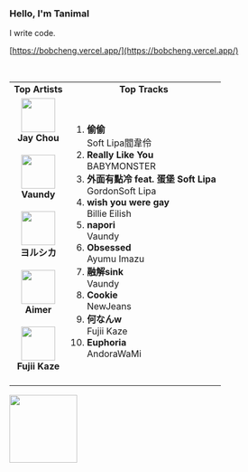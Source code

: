 ### Hello, I'm Tanimal

I write code.

[https://bobcheng.vercel.app/](https://bobcheng.vercel.app/)  


<br>

<table>
  <tr>
    <td align="center"><strong>Top Artists</strong></td>
    <td align="center"><strong>Top Tracks</strong></td>
  </tr>
  <tr>
    <td align="center" id="top-artist"><div><img width='60px' src='https://i.scdn.co/image/ab6761610000e5eb02b3aa55ba238b2ceafb09da'><br><strong>Jay Chou</strong></div><br>
<div><img width='60px' src='https://i.scdn.co/image/ab6761610000e5ebf6be169899c276073de46a1b'><br><strong>Vaundy</strong></div><br>
<div><img width='60px' src='https://i.scdn.co/image/ab6761610000e5ebe62cff9c6018ae5616b01eab'><br><strong>ヨルシカ</strong></div><br>
<div><img width='60px' src='https://i.scdn.co/image/ab6761610000e5eb7e58b86655f447e0ef0278b8'><br><strong>Aimer</strong></div><br>
<div><img width='60px' src='https://i.scdn.co/image/ab6761610000e5ebd3828da41bb2b2a02886b16f'><br><strong>Fujii Kaze</strong></div><br>
</td>
   <td id="top-track"><ol>
<li><div><strong>偷偷</strong></div>
<div>Soft Lipa閻韋伶</div></li>
<li><div><strong>Really Like You</strong></div>
<div>BABYMONSTER</div></li>
<li><div><strong>外面有點冷 feat. 蛋堡 Soft Lipa</strong></div>
<div>GordonSoft Lipa</div></li>
<li><div><strong>wish you were gay</strong></div>
<div>Billie Eilish</div></li>
<li><div><strong>napori</strong></div>
<div>Vaundy</div></li>
<li><div><strong>Obsessed</strong></div>
<div>Ayumu Imazu</div></li>
<li><div><strong>融解sink</strong></div>
<div>Vaundy</div></li>
<li><div><strong>Cookie</strong></div>
<div>NewJeans</div></li>
<li><div><strong>何なんw</strong></div>
<div>Fujii Kaze</div></li>
<li><div><strong>Euphoria</strong></div>
<div>AndoraWaMi</div></li>
</ol></td>
  </tr>
</table>
<a href="https://open.spotify.com/">
  <img width="120px" src="https://github.com/Tanimal19/Tanimal19/blob/bf0a3a19f66ada166be4661cd923271218886fa4/icon/Spotify_Logo_CMYK_Green.png">
</a>

<!---
Tanimal19/Tanimal19 is a ✨ special ✨ repository because its `README.md` (this file) appears on your GitHub profile.
You can click the Preview link to take a look at your changes.
--->
